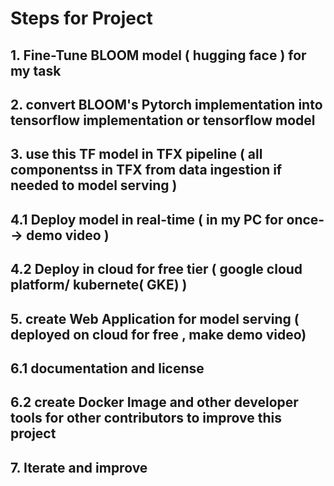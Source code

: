 # Steps for Project

## 1. Fine-Tune BLOOM model ( hugging face ) for my task 
## 2. convert BLOOM's Pytorch implementation into tensorflow implementation or tensorflow model
## 3. use this TF model in TFX pipeline ( all componentss in TFX from data ingestion if needed to model serving )
## 4.1 Deploy model in real-time ( in my PC for once--> demo video )
## 4.2 Deploy in cloud for free tier ( google cloud platform/ kubernete( GKE) )
## 5. create Web Application for model serving ( deployed on cloud for free , make demo video)
## 6.1 documentation and license
## 6.2 create Docker Image and other developer tools for other contributors to improve this project
## 7. Iterate and improve

